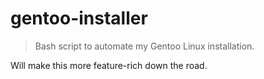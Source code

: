 # gentoo-installer

> Bash script to automate my Gentoo Linux installation.

Will make this more feature-rich down the road.